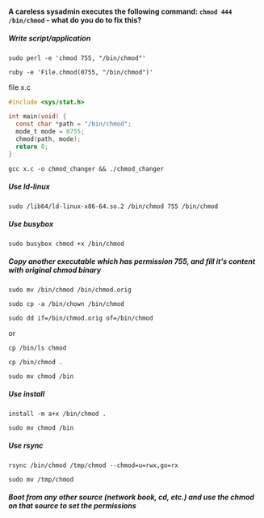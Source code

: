 #### A careless sysadmin executes the following command: `chmod 444 /bin/chmod` - what do you do to fix this?

##### Write script/application

`sudo perl -e 'chmod 755, "/bin/chmod"'`

`ruby -e 'File.chmod(0755, "/bin/chmod")'`


file x.c

```c
#include <sys/stat.h>

int main(void) {
  const char *path = "/bin/chmod";
  mode_t mode = 0755;
  chmod(path, mode);
  return 0;
}
```

`gcc x.c -o chmod_changer && ./chmod_changer`


#####  Use ld-linux

`sudo /lib64/ld-linux-x86-64.so.2 /bin/chmod 755 /bin/chmod`

#####  Use busybox

`sudo busybox chmod +x /bin/chmod`


#####  Copy another executable which has permission 755, and fill it's content with original chmod binary

`sudo mv /bin/chmod /bin/chmod.orig`

`sudo cp -a /bin/chown /bin/chmod`

`sudo dd if=/bin/chmod.orig of=/bin/chmod`

or

`cp /bin/ls chmod`

`cp /bin/chmod .`

`sudo mv chmod /bin`

#####  Use install

`install -m a+x /bin/chmod .`

`sudo mv chmod /bin`

#####  Use rsync

`rsync /bin/chmod /tmp/chmod --chmod=u=rwx,go=rx`

`sudo mv /tmp/chmod`


#####  Boot from any other source (network book, cd, etc.) and use the chmod on that source to set the permissions

